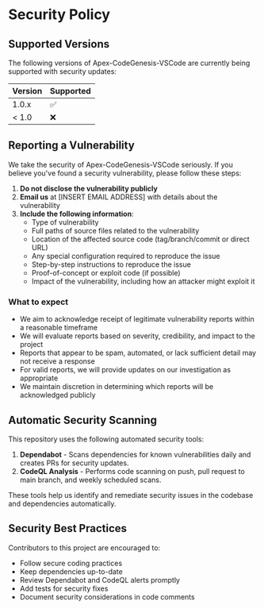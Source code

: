 # Security Policy

## Supported Versions

The following versions of Apex-CodeGenesis-VSCode are currently being supported with security updates:

| Version | Supported          |
| ------- | ------------------ |
| 1.0.x   | :white_check_mark: |
| < 1.0   | :x:                |

## Reporting a Vulnerability

We take the security of Apex-CodeGenesis-VSCode seriously. If you believe you've found a security vulnerability, please follow these steps:

1. **Do not disclose the vulnerability publicly**
2. **Email us** at [INSERT EMAIL ADDRESS] with details about the vulnerability
3. **Include the following information**:
   - Type of vulnerability
   - Full paths of source files related to the vulnerability
   - Location of the affected source code (tag/branch/commit or direct URL)
   - Any special configuration required to reproduce the issue
   - Step-by-step instructions to reproduce the issue
   - Proof-of-concept or exploit code (if possible)
   - Impact of the vulnerability, including how an attacker might exploit it

### What to expect
- We aim to acknowledge receipt of legitimate vulnerability reports within a reasonable timeframe
- We will evaluate reports based on severity, credibility, and impact to the project
- Reports that appear to be spam, automated, or lack sufficient detail may not receive a response
- For valid reports, we will provide updates on our investigation as appropriate
- We maintain discretion in determining which reports will be acknowledged publicly

## Automatic Security Scanning

This repository uses the following automated security tools:

1. **Dependabot** - Scans dependencies for known vulnerabilities daily and creates PRs for security updates.
2. **CodeQL Analysis** - Performs code scanning on push, pull request to main branch, and weekly scheduled scans.

These tools help us identify and remediate security issues in the codebase and dependencies automatically.

## Security Best Practices

Contributors to this project are encouraged to:

- Follow secure coding practices
- Keep dependencies up-to-date
- Review Dependabot and CodeQL alerts promptly
- Add tests for security fixes
- Document security considerations in code comments